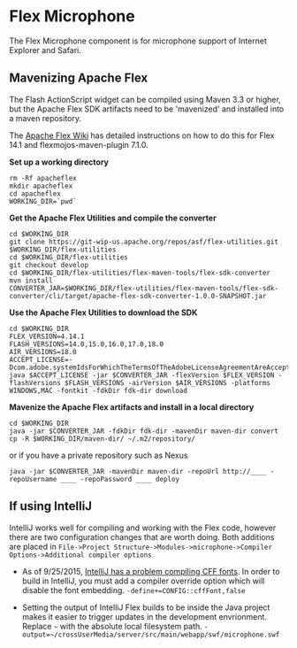 # Flex Microphone #

The Flex Microphone component is for microphone support of Internet Explorer and Safari.

## Mavenizing Apache Flex ##

The Flash ActionScript widget can be compiled using Maven 3.3 or higher, but the Apache Flex SDK artifacts need to be 'mavenized' and installed into a maven repository.

The [Apache Flex Wiki](https://cwiki.apache.org/confluence/display/FLEX/Building+Flex+applications+with+Maven) has detailed instructions on how to do this for Flex 14.1 and flexmojos-maven-plugin 7.1.0.

**Set up a working directory**
```
rm -Rf apacheflex
mkdir apacheflex
cd apacheflex
WORKING_DIR=`pwd`
```

**Get the Apache Flex Utilities and compile the converter**
```
cd $WORKING_DIR
git clone https://git-wip-us.apache.org/repos/asf/flex-utilities.git $WORKING_DIR/flex-utilities
cd $WORKING_DIR/flex-utilities
git checkout develop
cd $WORKING_DIR/flex-utilities/flex-maven-tools/flex-sdk-converter
mvn install
CONVERTER_JAR=$WORKING_DIR/flex-utilities/flex-maven-tools/flex-sdk-converter/cli/target/apache-flex-sdk-converter-1.0.0-SNAPSHOT.jar
```

**Use the Apache Flex Utilities to download the SDK**
```
cd $WORKING_DIR
FLEX_VERSION=4.14.1
FLASH_VERSIONS=14.0,15.0,16.0,17.0,18.0
AIR_VERSIONS=18.0
ACCEPT_LICENSE=-Dcom.adobe.systemIdsForWhichTheTermsOfTheAdobeLicenseAgreementAreAccepted=df3793c7
java $ACCEPT_LICENSE -jar $CONVERTER_JAR -flexVersion $FLEX_VERSION -flashVersions $FLASH_VERSIONS -airVersion $AIR_VERSIONS -platforms WINDOWS,MAC -fontkit -fdkDir fdk-dir download
```

**Mavenize the Apache Flex artifacts and install in a local directory**
```
cd $WORKING_DIR
java -jar $CONVERTER_JAR -fdkDir fdk-dir -mavenDir maven-dir convert
cp -R $WORKING_DIR/maven-dir/ ~/.m2/repository/
```
or if you have a private repository such as Nexus
```
java -jar $CONVERTER_JAR -mavenDir maven-dir -repoUrl http://____ -repoUsername ____ -repoPassword ____ deploy
```

## If using IntelliJ ##

IntelliJ works well for compiling and working with the Flex code, however there are two configuration changes that are worth doing.
Both additions are placed in ```File->Project Structure->Modules->microphone->Compiler Options->Additional compiler options```

* As of 9/25/2015, [IntelliJ has a problem compiling CFF fonts](http://apache-flex-users.2333346.n4.nabble.com/Flex-Mojos-Fonts-and-Theme-Questions-tc10999.html).
In order to build in IntelliJ, you must add a compiler override option which will disable the font embedding.
```-define+=CONFIG::cffFont,false```

* Setting the output of IntelliJ Flex builds to be inside the Java project makes it easier to trigger updates in the development envrionment.
Replace ```~``` with the absolute local filesystem path.
```-output=~/crossUserMedia/server/src/main/webapp/swf/microphone.swf```
